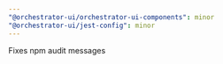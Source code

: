 ```yaml
---
"@orchestrator-ui/orchestrator-ui-components": minor
"@orchestrator-ui/jest-config": minor
---
```


Fixes npm audit messages
